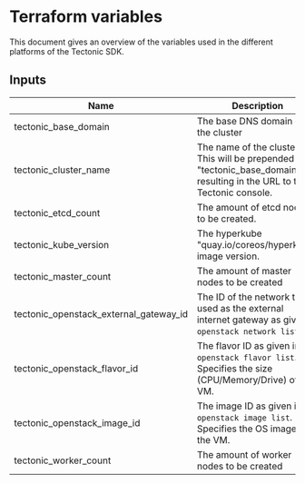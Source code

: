 # Terraform variables
This document gives an overview of the variables used in the different platforms of the Tectonic SDK.

## Inputs

| Name | Description | Default | Required |
|------|-------------|:-----:|:-----:|
| tectonic_base_domain | The base DNS domain of the cluster | `openstack.dev.coreos.systems` | no |
| tectonic_cluster_name | The name of the cluster. This will be prepended to "tectonic_base_domain" resulting in the URL to the Tectonic console. | `demo` | no |
| tectonic_etcd_count | The amount of etcd nodes to be created. | `1` | no |
| tectonic_kube_version | The hyperkube "quay.io/coreos/hyperkube" image version. | - | yes |
| tectonic_master_count | The amount of master nodes to be created | `1` | no |
| tectonic_openstack_external_gateway_id | The ID of the network to be used as the external internet gateway as given in `openstack network list`. | `6d6357ac-0f70-4afa-8bd7-c274cc4ea235` | no |
| tectonic_openstack_flavor_id | The flavor ID as given in `openstack flavor list`. Specifies the size (CPU/Memory/Drive) of the VM. | `5cf64088-893b-46b5-9bb1-ee020277635d` | no |
| tectonic_openstack_image_id | The image ID as given in `openstack image list`. Specifies the OS image of the VM. | `acdcd535-5408-40f3-8e88-ad8ebb6507e6` | no |
| tectonic_worker_count | The amount of worker nodes to be created | `3` | no |

